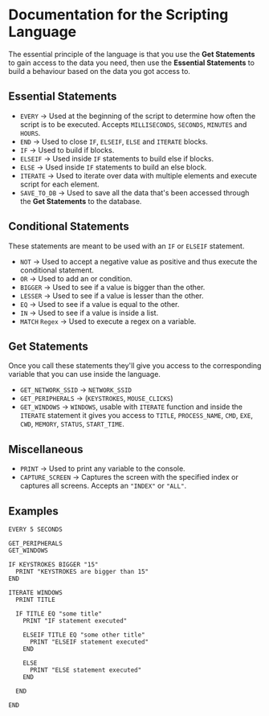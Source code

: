 # Documentation for the Scripting Language

The essential principle of the language is that you use the **Get Statements** to gain access to the data you need, then use the **Essential Statements** to build a behaviour based on the data you got access to.

## Essential Statements

- `EVERY` -> Used at the beginning of the script to determine how often the script is to be executed. Accepts `MILLISECONDS`, `SECONDS`, `MINUTES` and `HOURS`.
- `END` -> Used to close `IF`, `ELSEIF`, `ELSE` and `ITERATE` blocks.
- `IF` -> Used to build if blocks.
- `ELSEIF` -> Used inside `IF` statements to build else if blocks.
- `ELSE` -> Used inside `IF` statements to build an else block.
- `ITERATE` -> Used to iterate over data with multiple elements and execute script for each element.
- `SAVE_TO_DB` -> Used to save all the data that's been accessed through the **Get Statements** to the database.

## Conditional Statements

These statements are meant to be used with an `IF` or `ELSEIF` statement.

- `NOT` -> Used to accept a negative value as positive and thus execute the conditional statement.
- `OR` -> Used to add an or condition.
- `BIGGER` -> Used to see if a value is bigger than the other.
- `LESSER` -> Used to see if a value is lesser than the other.
- `EQ` -> Used to see if a value is equal to the other.
- `IN` -> Used to see if a value is inside a list.
- `MATCH` `Regex` -> Used to execute a regex on a variable.

## Get Statements

Once you call these statements they'll give you access to the corresponding variable that you can use inside the language.

- `GET_NETWORK_SSID` -> `NETWORK_SSID`
- `GET_PERIPHERALS` -> (`KEYSTROKES`, `MOUSE_CLICKS`)
- `GET_WINDOWS` -> `WINDOWS`, usable with `ITERATE` function and inside the `ITERATE` statement it gives you access to `TITLE`, `PROCESS_NAME`, `CMD`, `EXE`, `CWD`, `MEMORY`, `STATUS`, `START_TIME`.

## Miscellaneous

- `PRINT` -> Used to print any variable to the console.
- `CAPTURE_SCREEN` -> Captures the screen with the specified index or captures all screens. Accepts an `"INDEX"` or `"ALL"`.

## Examples

```
EVERY 5 SECONDS

GET_PERIPHERALS
GET_WINDOWS

IF KEYSTROKES BIGGER "15"
  PRINT "KEYSTROKES are bigger than 15"
END

ITERATE WINDOWS
  PRINT TITLE

  IF TITLE EQ "some title"
    PRINT "IF statement executed"

    ELSEIF TITLE EQ "some other title"
      PRINT "ELSEIF statement executed"
    END

    ELSE
      PRINT "ELSE statement executed"
    END

  END

END
```
